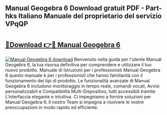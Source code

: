 ## Manual Geogebra 6 Download gratuit PDF - Part-hks Italiano Manuale del proprietario del servizio VPqQP

# <h2><a href="http://dfg1lmh.blite.top/?on=Manual+Geogebra+6">🔗Download 👉🔴 Manual Geogebra 6</a></h2>

[![Manual Geogebra 6 download](https://i.imgur.com/lujVjoI.png)](http://dfg1lmh.blite.top/?on=Manual+Geogebra+6)
Benvenuto nella guida per l'utente Manual Geogebra 6, la tua risorsa definitiva per comprendere e utilizzare il tuo nuovo prodotto. Manuale di Istruzioni per i professionisti Manual Geogebra 6 questo manuale è per i professionisti che hanno familiarità con il funzionamento dei tipi di prodotto. Le funzionalità avanzate di Manual Geogebra 6 includono monitoraggio in tempo reale, comandi vocali, Avvisi personalizzabili e Compatibilità Multi-Dispositivo, tutti accessibili tramite L'interfaccia elegante e intuitiva. Ci impegniamo a fornire soluzioni per Manual Geogebra 6. Il nostro Team si impegna a risolvere le vostre preoccupazioni in modo rapido ed efficiente.
